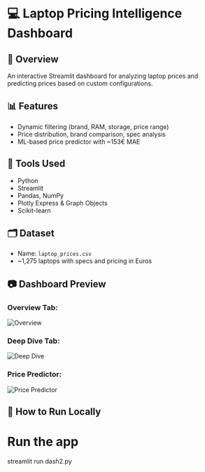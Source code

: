 # 💻 Laptop Pricing Intelligence Dashboard

## 📌 Overview
An interactive Streamlit dashboard for analyzing laptop prices and predicting prices based on custom configurations.

## 📊 Features
- Dynamic filtering (brand, RAM, storage, price range)
- Price distribution, brand comparison, spec analysis
- ML-based price predictor with ~153€ MAE

## 🧠 Tools Used
- Python
- Streamlit
- Pandas, NumPy
- Plotly Express & Graph Objects
- Scikit-learn

## 🗂 Dataset
- Name: `laptop_prices.csv`
- ~1,275 laptops with specs and pricing in Euros

## 📷 Dashboard Preview
### Overview Tab:
![Overview](<img width="1911" height="973" alt="Screenshot 2025-08-24 113335" src="https://github.com/user-attachments/assets/9f54d34d-94a2-4baf-bf4e-becdb5c2833c" />
)

### Deep Dive Tab:
![Deep Dive](<img width="1919" height="977" alt="Screenshot 2025-08-24 113356" src="https://github.com/user-attachments/assets/72a4c0ea-8893-473a-8e64-f586e2aef2a8" />
)

### Price Predictor:
![Price Predictor](<img width="1527" height="899" alt="Screenshot 2025-08-24 113952" src="https://github.com/user-attachments/assets/d225a8a9-c5ad-483f-b7d5-7470e430b74a" />
)

## 🚀 How to Run Locally

# Run the app
streamlit run dash2.py
